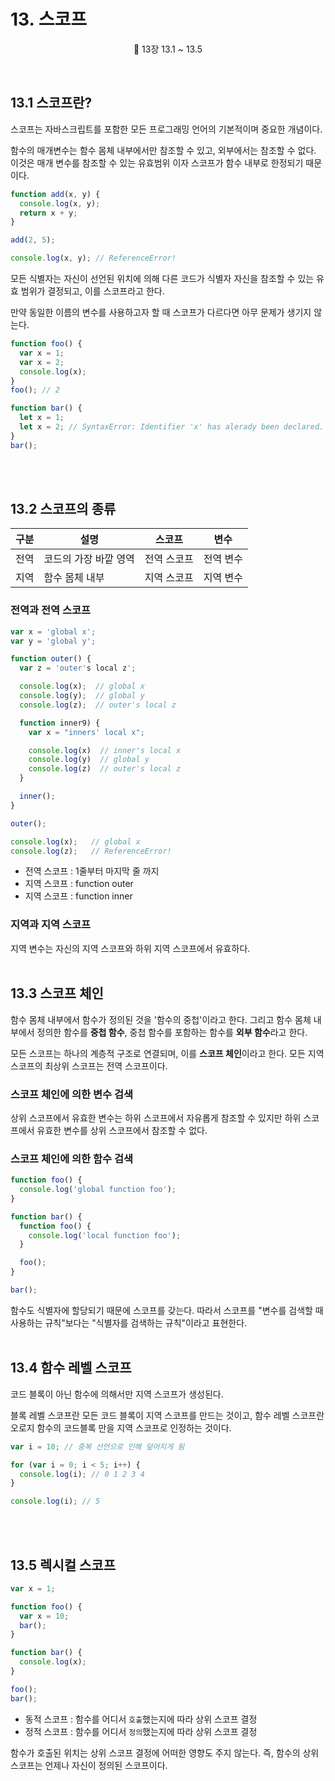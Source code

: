 # 13. 스코프

<p align='center'>
📕 13장 13.1 ~ 13.5
</p><br />

## 13.1 스코프란?

스코프는 자바스크립트를 포함한 모든 프로그래밍 언어의 기본적이며 중요한 개념이다.

함수의 매개변수는 함수 몸체 내부에서만 참조할 수 있고, 외부에서는 참조할 수 없다. 이것은 매개 변수를 참조할 수 있는 유효범위 이자 스코프가 함수 내부로 한정되기 때문이다.

```js
function add(x, y) {
  console.log(x, y);
  return x + y;
}

add(2, 5);

console.log(x, y); // ReferenceError!
```

모든 식별자는 자신이 선언된 위치에 의해 다른 코드가 식별자 자신을 참조할 수 있는 유효 범위가 결정되고, 이를 스코프라고 한다.

만약 동일한 이름의 변수를 사용하고자 할 때 스코프가 다르다면 아무 문제가 생기지 않는다.

```js
function foo() {
  var x = 1;
  var x = 2;
  console.log(x);
}
foo(); // 2
```

```js
function bar() {
  let x = 1;
  let x = 2; // SyntaxError: Identifier 'x' has alerady been declared.
}
bar();
```

<br /><br />

## 13.2 스코프의 종류

| 구분 | 설명                  | 스코프      | 변수      |
| ---- | --------------------- | ----------- | --------- |
| 전역 | 코드의 가장 바깥 영역 | 전역 스코프 | 전역 변수 |
| 지역 | 함수 몸체 내부        | 지역 스코프 | 지역 변수 |

### 전역과 전역 스코프

```js
var x = 'global x';
var y = 'global y';

function outer() {
  var z = 'outer's local z';

  console.log(x);  // global x
  console.log(y);  // global y
  console.log(z);  // outer's local z

  function inner9) {
    var x = "inners' local x";

    console.log(x)  // inner's local x
    console.log(y)  // global y
    console.log(z)  // outer's local z
  }

  inner();
}

outer();

console.log(x);   // global x
console.log(z);   // ReferenceError!
```

- 전역 스코프 : 1줄부터 마지막 줄 까지
- 지역 스코프 : function outer
- 지역 스코프 : function inner

### 지역과 지역 스코프

지역 변수는 자신의 지역 스코프와 하위 지역 스코프에서 유효하다. <br /><br />

## 13.3 스코프 체인

함수 몸체 내부에서 함수가 정의된 것을 '함수의 중첩'이라고 한다. 그리고 함수 몸체 내부에서 정의한 함수를 **중첩 함수**, 중첩 함수를 포함하는 함수를 **외부 함수**라고 한다.

모든 스코프는 하나의 계층적 구조로 연결되며, 이를 **스코프 체인**이라고 한다. 모든 지역 스코프의 최상위 스코프는 전역 스코프이다.

### 스코프 체인에 의한 변수 검색

상위 스코프에서 유효한 변수는 하위 스코프에서 자유롭게 참조할 수 있지만 하위 스코프에서 유효한 변수를 상위 스코프에서 참조할 수 없다.

### 스코프 체인에 의한 함수 검색

```js
function foo() {
  console.log('global function foo');
}

function bar() {
  function foo() {
    console.log('local function foo');
  }

  foo();
}

bar();
```

함수도 식별자에 할당되기 때문에 스코프를 갖는다. 따라서 스코프를 "변수를 검색할 때 사용하는 규칙"보다는 "식별자를 검색하는 규칙"이라고 표현한다. <br /><br />

## 13.4 함수 레벨 스코프

코드 블록이 아닌 함수에 의해서만 지역 스코프가 생성된다.

블록 레벨 스코프란 모든 코드 블록이 지역 스코프를 만드는 것이고, 함수 레벨 스코프란 오로지 함수의 코드블록 만을 지역 스코프로 인정하는 것이다.

```js
var i = 10; // 중복 선언으로 인해 덮어지게 됨

for (var i = 0; i < 5; i++) {
  console.log(i); // 0 1 2 3 4
}

console.log(i); // 5
```

<br /><br />

## 13.5 렉시컬 스코프

```js
var x = 1;

function foo() {
  var x = 10;
  bar();
}

function bar() {
  console.log(x);
}

foo();
bar();
```

- 동적 스코프 : 함수를 어디서 `호출`했는지에 따라 상위 스코프 결정
- 정적 스코프 : 함수를 어디서 `정의`했는지에 따라 상위 스코프 결정

함수가 호출된 위치는 상위 스코프 결정에 어떠한 영향도 주지 않는다. 즉, 함수의 상위 스코프는 언제나 자신이 정의된 스코프이다.
